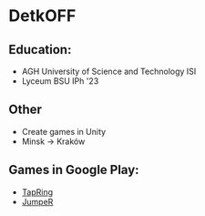 # DetkOFF

## Education:
* AGH University of Science and Technology ISI
* Lyceum BSU IPh '23

## Other
* Create games in Unity
* Minsk -> Kraków

## Games in Google Play:
* [TapRing](https://play.google.com/store/apps/details?id=com.F1kusSgames.com.CircleTap)
* [JumpeR](https://play.google.com/store/apps/details?id=com.F1kusSgames.JumpeR)
